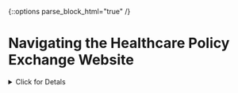 {::options parse_block_html="true" /}

# Navigating the Healthcare Policy Exchange Website


<details>
  <summary>
    Click for Detals
  </summary>
  <br/>
## Main Page
  
![test image](./images/MainPage_Labelled.png){: style="float: left"} 

<br/> <br/>
<details>
  <summary>
    1 Top Navigation Bar
  </summary>
  <br/>
  
Icons    |  
:-------------------------:|-------------------------
![test image](./images/TopNav_Labelled.png)  |  **Main Search:** Return to the search landing page. Previous search results will display if applicable <br/> <br/> **Toggle Theme:** Toggle the site background between Dark (default) and Light (traditional) themes <br/> <br/> **Help Page:** I think you figured this one out, since you are here! <br/> <br/> <br/> <br/>


Light Theme            |  Dark Theme
:-------------------------:|:-------------------------:
![test image2](./images/LightTheme.PNG) | ![test image](./images/Dark%20Theme.PNG)

</details>
<br/>

<details>
  <summary>
    2 Search Bar
  </summary>
  <br/>
